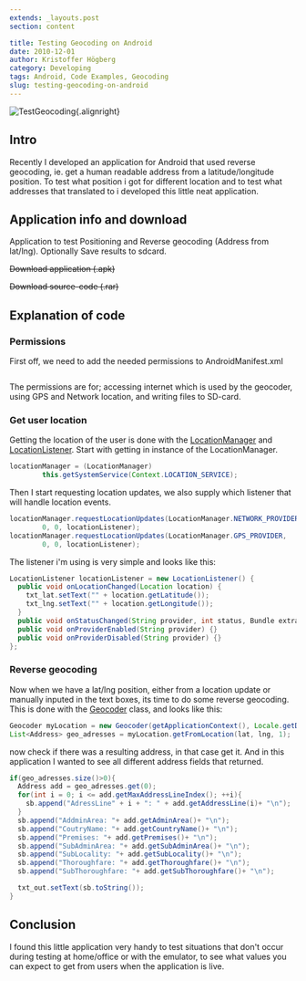 ```yaml
---
extends: _layouts.post
section: content

title: Testing Geocoding on Android
date: 2010-12-01
author: Kristoffer Högberg
category: Developing
tags: Android, Code Examples, Geocoding
slug: testing-geocoding-on-android
---
```


![TestGeocoding](/media/2010/12/TestGeocoding-200x300.png){.alignright}

Intro
-----

Recently I developed an application for Android that used reverse
geocoding, ie. get a human readable address from a latitude/longitude
position. To test what position i got for different location and to test
what addresses that translated to i developed this little neat
application.

Application info and download
-----------------------------

Application to test Positioning and Reverse geocoding (Address from
lat/lng). Optionally Save results to sdcard.

~~Download application (.apk)~~

~~Download source-code (.rar)~~

Explanation of code
-------------------

### Permissions

First off, we need to add the needed permissions to AndroidManifest.xml

``` {lang="xml"}
```

The permissions are for; accessing internet which is used by the
geocoder, using GPS and Network location, and writing files to SD-card.

### Get user location

Getting the location of the user is done with the
[LocationManager](http://developer.android.com/reference/android/location/LocationManager.html)
and
[LocationListener](http://developer.android.com/reference/android/location/LocationListener.html).
Start with getting in instance of the LocationManager.

```java
locationManager = (LocationManager)
        this.getSystemService(Context.LOCATION_SERVICE);
```

Then I start requesting location updates, we also supply which listener
that will handle location events.

```java
locationManager.requestLocationUpdates(LocationManager.NETWORK_PROVIDER,
        0, 0, locationListener);
locationManager.requestLocationUpdates(LocationManager.GPS_PROVIDER,
        0, 0, locationListener);
```

The listener i'm using is very simple and looks like this:

```java
LocationListener locationListener = new LocationListener() {
  public void onLocationChanged(Location location) {
    txt_lat.setText("" + location.getLatitude());
    txt_lng.setText("" + location.getLongitude());
  }
  public void onStatusChanged(String provider, int status, Bundle extras) {}
  public void onProviderEnabled(String provider) {}
  public void onProviderDisabled(String provider) {}
};
```

### Reverse geocoding

Now when we have a lat/lng position, either from a location update or
manually inputed in the text boxes, its time to do some reverse
geocoding. This is done with the
[Geocoder](http://developer.android.com/reference/android/location/Geocoder.html)
class, and looks like this:

```java
Geocoder myLocation = new Geocoder(getApplicationContext(), Locale.getDefault());
List<Address> geo_adresses = myLocation.getFromLocation(lat, lng, 1);
```

now check if there was a resulting address, in that case get it. And in
this application I wanted to see all different address fields that
returned.

```java
if(geo_adresses.size()>0){
  Address add = geo_adresses.get(0);
  for(int i = 0; i <= add.getMaxAddressLineIndex(); ++i){
    sb.append("AdressLine" + i + ": " + add.getAddressLine(i)+ "\n");
  }
  sb.append("AddminArea: "+ add.getAdminArea()+ "\n");
  sb.append("CoutryName: "+ add.getCountryName()+ "\n");
  sb.append("Premises: "+ add.getPremises()+ "\n");
  sb.append("SubAdminArea: "+ add.getSubAdminArea()+ "\n");
  sb.append("SubLocality: "+ add.getSubLocality()+ "\n");
  sb.append("Thoroughfare: "+ add.getThoroughfare()+ "\n");
  sb.append("SubThoroughfare: "+ add.getSubThoroughfare()+ "\n");

  txt_out.setText(sb.toString());
}
```

Conclusion
----------

I found this little application very handy to test situations that
don't occur during testing at home/office or with the emulator, to see
what values you can expect to get from users when the application is
live.
